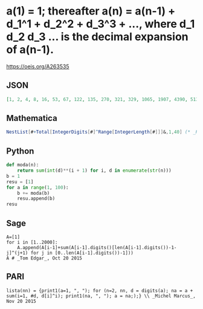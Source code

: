 # a\(1\) \= 1; thereafter a\(n\) \= a\(n\-1\) \+ d\_1^1 \+ d\_2^2 \+ d\_3^3 \+ \.\.\., where d\_1 d\_2 d\_3 \.\.\. is the decimal expansion of a\(n\-1\)\.
https://oeis.org/A263535
## JSON
```JSON
[1, 2, 4, 8, 16, 53, 67, 122, 135, 270, 321, 329, 1065, 1907, 4390, 5132, 5181, 5700, 5754, 6189, 13269, 73632, 73977, 93930, 94758, 128519, 661103, 661876, 729478, 1009425, 1095200, 1096587, 2187425, 2269554, 2311471, 2430158, 4542981, 4864284, 5143384, 5422306]
```
## Mathematica
```Mathematica
NestList[#+Total[IntegerDigits[#]^Range[IntegerLength[#]]]&,1,40] (* _Harvey P. Dale_, Jan 19 2021 *)
```
## Python
```Python
def moda(n):
    return sum(int(d)**(i + 1) for i, d in enumerate(str(n)))
b = 1
resu = [1]
for a in range(1, 100):
    b += moda(b)
    resu.append(b)
resu
```
## Sage
```Sage
A=[1]
for i in [1..2000]:
    A.append(A[i-1]+sum(A[i-1].digits()[len(A[i-1].digits())-1-j]^(j+1) for j in [0..len(A[i-1].digits())-1]))
A # _Tom Edgar_, Oct 20 2015
```
## PARI
```PARI
lista(nn) = {print1(a=1, ", "); for (n=2, nn, d = digits(a); na = a + sum(i=1, #d, d[i]^i); print1(na, ", "); a = na;);} \\ _Michel Marcus_, Nov 20 2015
```
